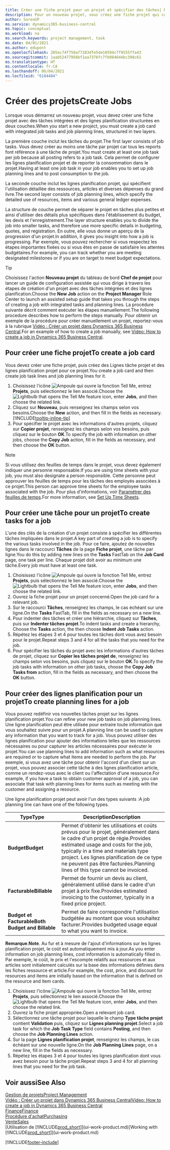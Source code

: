 ```yaml
---
title: Créer une fiche projet pour un projet et spécifier des tâches| Microsoft Docs
description: Pour un nouveau projet, vous créez une fiche projet qui contient les tâches projet et les lignes planification, pour vous aider à gérer la progression et les budgets.
author: SorenGP
ms.service: dynamics365-business-central
ms.topic: conceptual
ms.workload: na
ms.search.keywords: project management, task
ms.date: 04/01/2021
ms.author: edupont
ms.openlocfilehash: 285ec74f758a77283dfe5de10594c7f9555ffa43
ms.sourcegitcommit: 1aab52477956bf1aa7376fc7fb984644bc398c61
ms.translationtype: HT
ms.contentlocale: fr-CA
ms.lasthandoff: 06/04/2021
ms.locfileid: "6184484"
---
```

# <a name="create-jobs"></a><span data-ttu-id="dc6c4-103">Créer des projets</span><span class="sxs-lookup"><span data-stu-id="dc6c4-103">Create Jobs</span></span>
<span data-ttu-id="dc6c4-104">Lorsque vous démarrez un nouveau projet, vous devez créer une fiche projet avec des tâches intégrées et des lignes planification structurées en deux couches.</span><span class="sxs-lookup"><span data-stu-id="dc6c4-104">When you start a new project, you must create a job card with integrated job tasks and job planning lines, structured in two layers.</span></span>  

<span data-ttu-id="dc6c4-105">La première couche inclut les tâches du projet.</span><span class="sxs-lookup"><span data-stu-id="dc6c4-105">The first layer consists of job tasks.</span></span> <span data-ttu-id="dc6c4-106">Vous devez créer au moins une tâche par projet car tous les reports font référence à une tâche de projet.</span><span class="sxs-lookup"><span data-stu-id="dc6c4-106">You must create at least one job task per job because all posting refers to a job task.</span></span> <span data-ttu-id="dc6c4-107">Cela permet de configurer les lignes planification projet et de reporter la consommation dans le projet.</span><span class="sxs-lookup"><span data-stu-id="dc6c4-107">Having at least one job task in your job enables you to set up job planning lines and to post consumption to the job.</span></span>

<span data-ttu-id="dc6c4-108">La seconde couche inclut les lignes planification projet, qui spécifient l'utilisation détaillée des ressources, articles et diverses dépenses du grand livre.</span><span class="sxs-lookup"><span data-stu-id="dc6c4-108">The second layer consists of job planning lines, which specify the detailed use of resources, items and various general ledger expenses.</span></span>

<span data-ttu-id="dc6c4-109">La structure de couche permet de séparer le projet en tâches plus petites et ainsi d'utiliser des détails plus spécifiques dans l'établissement du budget, les devis et l'enregistrement.</span><span class="sxs-lookup"><span data-stu-id="dc6c4-109">The layer structure enables you to divide the job into smaller tasks, and therefore use more specific details in budgeting, quotes, and registration.</span></span> <span data-ttu-id="dc6c4-110">En outre, elle vous donne un aperçu de la progression d'un projet.</span><span class="sxs-lookup"><span data-stu-id="dc6c4-110">In addition, it gives you insight into how a job is progressing.</span></span> <span data-ttu-id="dc6c4-111">Par exemple, vous pouvez rechercher si vous respectez les étapes importantes fixées ou si vous êtes en passe de satisfaire les attentes budgétaires.</span><span class="sxs-lookup"><span data-stu-id="dc6c4-111">For example, you can track whether you are meeting designated milestones or if you are on target to meet budget expectations.</span></span>

> [!TIP]
> <span data-ttu-id="dc6c4-112">Choisissez l'action **Nouveau projet** du tableau de bord **Chef de projet** pour lancer un guide de configuration assistée qui vous dirige à travers les étapes de création d'un projet avec des tâches intégrées et des lignes planification.</span><span class="sxs-lookup"><span data-stu-id="dc6c4-112">Choose the **New Job** action on the **Project Manager** Role Center to launch an assisted setup guide that takes you through the steps of creating a job with integrated tasks and planning lines.</span></span> <span data-ttu-id="dc6c4-113">La procédure suivante décrit comment exécuter les étapes manuellement.</span><span class="sxs-lookup"><span data-stu-id="dc6c4-113">The following procedure describes how to perform the steps manually.</span></span> <span data-ttu-id="dc6c4-114">Pour obtenir un exemple de la procédure pour créer manuellement un projet, reportez-vous à la rubrique [Vidéo : Créer un projet dans Dynamics 365 Business Central](https://www.youtube.com/watch?v=VqaPWr7BWmw).</span><span class="sxs-lookup"><span data-stu-id="dc6c4-114">For an example of how to create a job manually, see [Video: How to create a job in Dynamics 365 Business Central](https://www.youtube.com/watch?v=VqaPWr7BWmw).</span></span>

## <a name="to-create-a-job-card"></a><span data-ttu-id="dc6c4-115">Pour créer une fiche projet</span><span class="sxs-lookup"><span data-stu-id="dc6c4-115">To create a job card</span></span>
<span data-ttu-id="dc6c4-116">Vous devez créer une fiche projet, puis créez des Lignes tâche projet et des lignes planification projet pour ce projet.</span><span class="sxs-lookup"><span data-stu-id="dc6c4-116">You create a job card and then create job task lines and job planning lines for it.</span></span>

1. <span data-ttu-id="dc6c4-117">Choisissez l'icône ![Ampoule qui ouvre la fonction Tell Me](media/ui-search/search_small.png "Dites-moi ce que vous voulez faire"), entrez **Projets**, puis sélectionnez le lien associé.</span><span class="sxs-lookup"><span data-stu-id="dc6c4-117">Choose the ![Lightbulb that opens the Tell Me feature](media/ui-search/search_small.png "Tell me what you want to do") icon, enter **Jobs**, and then choose the related link.</span></span>  
2. <span data-ttu-id="dc6c4-118">Cliquez sur **Nouveau**, puis renseignez les champs selon vos besoins.</span><span class="sxs-lookup"><span data-stu-id="dc6c4-118">Choose the **New** action, and then fill in the fields as necessary.</span></span> [!INCLUDE[tooltip-inline-tip](includes/tooltip-inline-tip_md.md)]
3. <span data-ttu-id="dc6c4-119">Pour spécifier le projet avec les informations d'autres projets, cliquez sur **Copier projet**, renseignez les champs selon vos besoins, puis cliquez sur le bouton **OK**.</span><span class="sxs-lookup"><span data-stu-id="dc6c4-119">To specify the job with information on other jobs, choose the **Copy Job** action, fill in the fields as necessary, and then choose the **OK** button.</span></span>

> [!NOTE]  
>   <span data-ttu-id="dc6c4-120">Si vous utilisez des feuilles de temps dans le projet, vous devez également indiquer une personne responsable.</span><span class="sxs-lookup"><span data-stu-id="dc6c4-120">If you are using time sheets with your job, you must also designate a person responsible.</span></span> <span data-ttu-id="dc6c4-121">Cette personne peut approuver les feuilles de temps pour les tâches des employés associées à ce projet.</span><span class="sxs-lookup"><span data-stu-id="dc6c4-121">This person can approve time sheets for the employee tasks associated with the job.</span></span> <span data-ttu-id="dc6c4-122">Pour plus d'informations, voir [Paramétrer des feuilles de temps](projects-how-setup-time-sheets.md).</span><span class="sxs-lookup"><span data-stu-id="dc6c4-122">For more information, see [Set Up Time Sheets](projects-how-setup-time-sheets.md).</span></span>

## <a name="to-create-tasks-for-a-job"></a><span data-ttu-id="dc6c4-123">Pour créer une tâche pour un projet</span><span class="sxs-lookup"><span data-stu-id="dc6c4-123">To create tasks for a job</span></span>
<span data-ttu-id="dc6c4-124">L'une des clés de la création d'un projet consiste à spécifier les différentes tâches impliquées dans le projet.</span><span class="sxs-lookup"><span data-stu-id="dc6c4-124">A key part of creating a job is to specify the various tasks involved in the job.</span></span> <span data-ttu-id="dc6c4-125">Pour ce faire, ajoutez de nouvelles lignes dans le raccourci **Tâches** de la page **Fiche projet**, une tâche par ligne.</span><span class="sxs-lookup"><span data-stu-id="dc6c4-125">You do this by adding new lines on the **Tasks** FastTab on the **Job Card** page, one task per line.</span></span> <span data-ttu-id="dc6c4-126">Chaque projet doit avoir au minimum une tâche.</span><span class="sxs-lookup"><span data-stu-id="dc6c4-126">Every job must have at least one task.</span></span>

1. <span data-ttu-id="dc6c4-127">Choisissez l'icône ![Ampoule qui ouvre la fonction Tell Me](media/ui-search/search_small.png "Dites-moi ce que vous voulez faire"), entrez **Projets**, puis sélectionnez le lien associé.</span><span class="sxs-lookup"><span data-stu-id="dc6c4-127">Choose the ![Lightbulb that opens the Tell Me feature](media/ui-search/search_small.png "Tell me what you want to do") icon, enter **Jobs**, and then choose the related link.</span></span>
2. <span data-ttu-id="dc6c4-128">Ouvrez la fiche projet pour un projet concerné.</span><span class="sxs-lookup"><span data-stu-id="dc6c4-128">Open the job card for a relevant job.</span></span>
3. <span data-ttu-id="dc6c4-129">Sur le raccourci **Tâches**, renseignez les champs, le cas échéant sur une ligne.</span><span class="sxs-lookup"><span data-stu-id="dc6c4-129">On the **Tasks** FastTab, fill in the fields as necessary on a new line.</span></span>
4. <span data-ttu-id="dc6c4-130">Pour indenter des tâches et créer une hiérarchie, cliquez sur **Tâches**, puis sur **Indenter tâches projet**.</span><span class="sxs-lookup"><span data-stu-id="dc6c4-130">To indent tasks and create a hierarchy, Choose the **Tasks** action, the then choose **Indent Job Tasks** action.</span></span>
5. <span data-ttu-id="dc6c4-131">Répétez les étapes 3 et 4 pour toutes les tâches dont vous avez besoin pour le projet.</span><span class="sxs-lookup"><span data-stu-id="dc6c4-131">Repeat steps 3 and 4 for all the tasks that you need for the job.</span></span>
6. <span data-ttu-id="dc6c4-132">Pour spécifier les tâches du projet avec les informations d'autres tâches de projet, cliquez sur **Copier les tâches projet de**, renseignez les champs selon vos besoins, puis cliquez sur le bouton **OK**.</span><span class="sxs-lookup"><span data-stu-id="dc6c4-132">To specify the job tasks with information on other job tasks, choose the **Copy Job Tasks from** action, fill in the fields as necessary, and then choose the **OK** button.</span></span>

## <a name="to-create-planning-lines-for-a-job"></a><span data-ttu-id="dc6c4-133">Pour créer des lignes planification pour un projet</span><span class="sxs-lookup"><span data-stu-id="dc6c4-133">To create planning lines for a job</span></span>
<span data-ttu-id="dc6c4-134">Vous pouvez redéfinir vos nouvelles tâches projet sur les lignes planification projet.</span><span class="sxs-lookup"><span data-stu-id="dc6c4-134">You can refine your new job tasks on job planning lines.</span></span> <span data-ttu-id="dc6c4-135">Une ligne planification peut être utilisée pour extraire toute information que vous souhaitez suivre pour un projet.</span><span class="sxs-lookup"><span data-stu-id="dc6c4-135">A planning line can be used to capture any information that you want to track for a job.</span></span> <span data-ttu-id="dc6c4-136">Vous pouvez utiliser des lignes planification pour ajouter des informations telles que les ressources nécessaires ou pour capturer les articles nécessaires pour exécuter le projet.</span><span class="sxs-lookup"><span data-stu-id="dc6c4-136">You can use planning lines to add information such as what resources are required or to capture what items are needed to perform the job.</span></span> <span data-ttu-id="dc6c4-137">Par exemple, si vous avez une tâche pour obtenir l'accord d'un client sur un projet, vous pouvez associer cette tâche à des lignes planification article, comme un rendez-vous avec le client ou l'affectation d'une ressource.</span><span class="sxs-lookup"><span data-stu-id="dc6c4-137">For example, if you have a task to obtain customer approval of a job, you can associate that task with planning lines for items such as meeting with the customer and assigning a resource.</span></span>  

<span data-ttu-id="dc6c4-138">Une ligne planification projet peut avoir l'un des types suivants :</span><span class="sxs-lookup"><span data-stu-id="dc6c4-138">A job planning line can have one of the following types.</span></span>  

| <span data-ttu-id="dc6c4-139">Type</span><span class="sxs-lookup"><span data-stu-id="dc6c4-139">Type</span></span> | <span data-ttu-id="dc6c4-140">Description</span><span class="sxs-lookup"><span data-stu-id="dc6c4-140">Description</span></span> |
| --- | --- |
| <span data-ttu-id="dc6c4-141">**Budget**</span><span class="sxs-lookup"><span data-stu-id="dc6c4-141">**Budget**</span></span> |<span data-ttu-id="dc6c4-142">Permet d'obtenir les utilisations et coûts prévus pour le projet, généralement dans le cadre d'un projet de régie.</span><span class="sxs-lookup"><span data-stu-id="dc6c4-142">Provides estimated usage and costs for the job, typically in a time and materials type project.</span></span> <span data-ttu-id="dc6c4-143">Les lignes planification de ce type ne peuvent pas être facturées.</span><span class="sxs-lookup"><span data-stu-id="dc6c4-143">Planning lines of this type cannot be invoiced.</span></span> |
| <span data-ttu-id="dc6c4-144">**Facturable**</span><span class="sxs-lookup"><span data-stu-id="dc6c4-144">**Billable**</span></span> |<span data-ttu-id="dc6c4-145">Permet de fournir un devis au client, généralement utilisé dans le cadre d'un projet à prix fixe.</span><span class="sxs-lookup"><span data-stu-id="dc6c4-145">Provides estimated invoicing to the customer, typically in a fixed price project.</span></span> |
| <span data-ttu-id="dc6c4-146">**Budget et Facturable**</span><span class="sxs-lookup"><span data-stu-id="dc6c4-146">**Both Budget and Billable**</span></span> |<span data-ttu-id="dc6c4-147">Permet de faire correspondre l'utilisation budgétée au montant que vous souhaitez facturer.</span><span class="sxs-lookup"><span data-stu-id="dc6c4-147">Provides budgeted usage equal to what you want to invoice.</span></span> |

<span data-ttu-id="dc6c4-148">**Remarque**.</span><span class="sxs-lookup"><span data-stu-id="dc6c4-148">**Note**.</span></span> <span data-ttu-id="dc6c4-149">Au fur et à mesure de l'ajout d'informations sur les lignes planification projet, le coût est automatiquement mis à jour.</span><span class="sxs-lookup"><span data-stu-id="dc6c4-149">As you enter information on job planning lines, cost information is automatically filled in.</span></span> <span data-ttu-id="dc6c4-150">Par exemple, le coût, le prix et l'escompte relatifs aux ressources et aux articles sont initialement calculés sur la base des informations définies dans les fiches ressource et article.</span><span class="sxs-lookup"><span data-stu-id="dc6c4-150">For example, the cost, price, and discount for resources and items are initially based on the information that is defined on the resource and item cards.</span></span>

1. <span data-ttu-id="dc6c4-151">Choisissez l'icône ![Ampoule qui ouvre la fonction Tell Me](media/ui-search/search_small.png "Dites-moi ce que vous voulez faire"), entrez **Projets**, puis sélectionnez le lien associé.</span><span class="sxs-lookup"><span data-stu-id="dc6c4-151">Choose the ![Lightbulb that opens the Tell Me feature](media/ui-search/search_small.png "Tell me what you want to do") icon, enter **Jobs**, and then choose the related link.</span></span>
2. <span data-ttu-id="dc6c4-152">Ouvrez la fiche projet appropriée.</span><span class="sxs-lookup"><span data-stu-id="dc6c4-152">Open a relevant job card.</span></span>
3. <span data-ttu-id="dc6c4-153">Sélectionnez une tâche projet pour laquelle le champ **Type tâche projet** contient **Validation** puis, cliquez sur **Lignes planning projet**.</span><span class="sxs-lookup"><span data-stu-id="dc6c4-153">Select a job task for which the **Job Task Type** field contains **Posting**, and then choose the **Job Planning Lines** action.</span></span>  
4. <span data-ttu-id="dc6c4-154">Sur la page **Lignes planification projet**, renseignez les champs, le cas échéant sur une nouvelle ligne.</span><span class="sxs-lookup"><span data-stu-id="dc6c4-154">On the **Job Planning Lines** page, on a new line, fill in the fields as necessary.</span></span>
5. <span data-ttu-id="dc6c4-155">Répétez les étapes 3 et 4 pour toutes les lignes planification dont vous avez besoin pour la tâche projet.</span><span class="sxs-lookup"><span data-stu-id="dc6c4-155">Repeat steps 3 and 4 for all planning lines that you need for the job task.</span></span>

## <a name="see-also"></a><span data-ttu-id="dc6c4-156">Voir aussi</span><span class="sxs-lookup"><span data-stu-id="dc6c4-156">See Also</span></span>

[<span data-ttu-id="dc6c4-157">Gestion de projets</span><span class="sxs-lookup"><span data-stu-id="dc6c4-157">Project Management</span></span>](projects-manage-projects.md)  
[<span data-ttu-id="dc6c4-158">Vidéo : Créer un projet dans Dynamics 365 Business Central</span><span class="sxs-lookup"><span data-stu-id="dc6c4-158">Video: How to create a job in Dynamics 365 Business Central</span></span>](https://www.youtube.com/watch?v=VqaPWr7BWmw)  
[<span data-ttu-id="dc6c4-159">Finance</span><span class="sxs-lookup"><span data-stu-id="dc6c4-159">Finance</span></span>](finance.md)  
[<span data-ttu-id="dc6c4-160">Procédure d'achat</span><span class="sxs-lookup"><span data-stu-id="dc6c4-160">Purchasing</span></span>](purchasing-manage-purchasing.md)  
[<span data-ttu-id="dc6c4-161">Vente</span><span class="sxs-lookup"><span data-stu-id="dc6c4-161">Sales</span></span>](sales-manage-sales.md)  
<span data-ttu-id="dc6c4-162">[Utilisation de [!INCLUDE[prod_short](includes/prod_short.md)]](ui-work-product.md)</span><span class="sxs-lookup"><span data-stu-id="dc6c4-162">[Working with [!INCLUDE[prod_short](includes/prod_short.md)]](ui-work-product.md)</span></span>  


[!INCLUDE[footer-include](includes/footer-banner.md)]